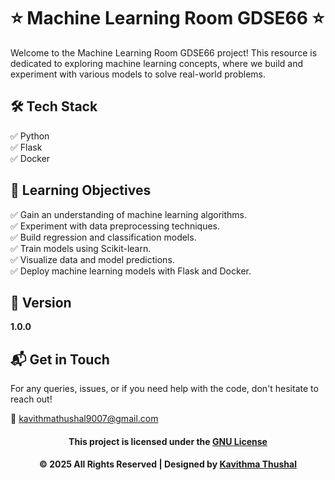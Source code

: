 # ⭐ Machine Learning Room GDSE66 ⭐

Welcome to the Machine Learning Room GDSE66 project! This resource is dedicated to exploring machine learning concepts,
where we build and experiment with various models to solve real-world problems.

## 🛠️ Tech Stack

✅ Python<br/>
✅ Flask<br/>
✅ Docker<br/>

## 🚀 Learning Objectives

✅ Gain an understanding of machine learning algorithms.<br/>
✅ Experiment with data preprocessing techniques.<br/>
✅ Build regression and classification models.<br/>
✅ Train models using Scikit-learn.<br/>
✅ Visualize data and model predictions.<br/>
✅ Deploy machine learning models with Flask and Docker.<br/>

## 📝 Version

**1.0.0**

## 📬 Get in Touch

For any queries, issues, or if you need help with the code, don't hesitate to reach out!

📧 [kavithmathushal9007@gmail.com](mailto:kavithmathushal9007@gmail.com)

<div align="center">

#### This project is licensed under the [GNU License](LICENSE)

#### © 2025 All Rights Reserved | Designed by [Kavithma Thushal](https://github.com/Kavithma-Thushal)

</div>